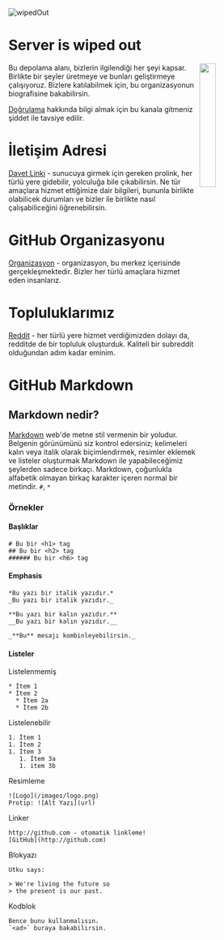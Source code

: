 ![wipedOut](https://i.imgur.com/mcabOjx.jpg)

# Server is wiped out

<img width="25%" align="right" src="https://i.imgur.com/8NOunnk.jpg">

Bu depolama alanı, bizlerin ilgilendiği her şeyi kapsar. Birlikte bir şeyler üretmeye ve bunları geliştirmeye çalışıyoruz. Bizlere katılabilmek için, bu organizasyonun biografisine bakabilirsin.

[Doğrulama](https://github.com/Server-is-wiped-out/server/wiki/Ev) hakkında bilgi almak için bu kanala gitmeniz şiddet ile tavsiye edilir.

# İletişim Adresi
[Davet Linki](https://discord.gg/uuUJRg7mTf) - sunucuya girmek için gereken prolink, her türlü yere gidebilir, yolculuğa bile çıkabilirsin. Ne tür amaçlara hizmet ettiğimize dair bilgileri, bununla birlikte olabilicek durumları ve bizler ile birlikte nasıl çalışabiliceğini öğrenebilirsin.

# GitHub Organizasyonu
[Organizasyon](https://github.com/Server-is-wiped-out) - organizasyon, bu merkez içerisinde gerçekleşmektedir. Bizler her türlü amaçlara hizmet eden insanlarız.

# Topluluklarımız
[Reddit](https://www.reddit.com/r/turkspace/) - her türlü yere hizmet verdiğimizden dolayı da, redditde de bir topluluk oluşturduk. Kaliteli bir subreddit olduğundan adım kadar eminim.

# GitHub Markdown

## Markdown nedir?

[Markdown](https://daringfireball.net/projects/markdown/) web'de metne stil vermenin bir yoludur. Belgenin görünümünü siz kontrol edersiniz; kelimeleri kalın veya italik olarak biçimlendirmek, resimler eklemek ve listeler oluşturmak Markdown ile yapabileceğimiz şeylerden sadece birkaçı. Markdown, çoğunlukla alfabetik olmayan birkaç karakter içeren normal bir metindir. `#`, `*`

### Örnekler

#### Başlıklar

```
# Bu bir <h1> tag
## Bu bir <h2> tag
###### Bu bir <h6> tag
```

#### Emphasis

```
*Bu yazı bir italik yazıdır.*
_Bu yazı bir italik yazıdır._

**Bu yazı bir kalın yazıdır.**
__Bu yazı bir kalın yazıdır.__

_**Bu** mesajı kombinleyebilirsin._
```

#### Listeler

Listelenmemiş

```
* İtem 1
* İtem 2
  * İtem 2a
  * İtem 2b
```

Listelenebilir

```
1. İtem 1
1. İtem 2
1. İtem 3
   1. İtem 3a
   1. item 3b
```

Resimleme

```
![Logo](/images/logo.png)
Protip: ![Alt Yazı](url)
```

Linker

```
http://github.com - otomatik linkleme!
[GitHub](http://github.com)
```

Blokyazı

```
Utku says:

> We're living the future so
> the present is our past.
```

Kodblok

```
Bence bunu kullanmalısın.
`<ad>` buraya bakabilirsin.
```
